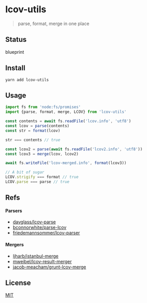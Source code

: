 # lcov-utils
> parse, format, merge in one place

## Status
blueprint

## Install
```shell
yarn add lcov-utils
```

## Usage
```ts
import fs from 'node:fs/promises'
import {parse, format, merge, LCOV} from 'lcov-utils'

const contents = await fs.readFile('lcov.info', 'utf8')
const lcov = parse(contents)
const str = format(lcov)

str === contents // true

const lcov2 = parse(await fs.readFile('lcov2.info', 'utf8'))
const lcov3 = merge(lcov, lcov2)

await fs.writeFile('lcov-merged.info', format(lcov3))

// A bit of sugar
LCOV.strigify === format // true
LCOV.parse === parse // true
```

## Refs
#### Parsers
* [davglass/lcov-parse](https://github.com/davglass/lcov-parse)
* [bconnorwhite/parse-lcov](https://github.com/bconnorwhite/parse-lcov)
* [friedemannsommer/lcov-parser](https://github.com/friedemannsommer/lcov-parser)

#### Mergers
* [ljharb/istanbul-merge](https://github.com/ljharb/istanbul-merge)
* [mweibel/lcov-result-merger](https://github.com/mweibel/lcov-result-merger)
* [jacob-meacham/grunt-lcov-merge](https://github.com/jacob-meacham/grunt-lcov-merge)

## License
[MIT](./LICENSE)
